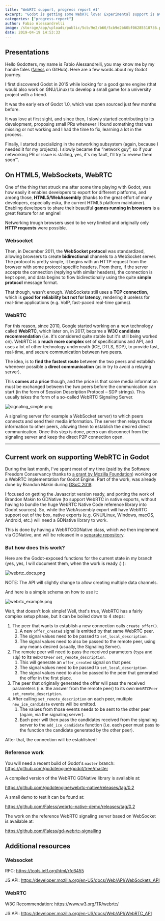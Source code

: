 ```yaml
---
title: "WebRTC support, progress report #1"
excerpt: "Godot is getting some WebRTC love! Experimental support is available in current master branch, enabling low latency networking in HTML5/WebAssembly exports, and initial desktop platforms support via GDNative. The API is still experimental but will become stable in the next few months."
categories: ["progress-report"]
author: Fabio Alessandrelli
image: /storage/app/uploads/public/5cb/9e2/b60/5cb9e2b60bf06285510736.png
date: 2019-04-19 14:53:33
---
```


## Presentations

Hello Godotters, my name is Fabio Alessandrelli, you may know me by my handle fales ([faless](https://github.com/Faless) on GitHub). Here are a few words about my Godot journey.

I first discovered Godot in 2015 while looking for a good game engine (that would also work on GNU/Linux) to develop a small game for a university project with a friend.

It was the early era of Godot 1.0, which was open sourced just few months before.

It was love at first sight, and since then, I slowly started contributing to its development, proposing small PRs whenever I found something that was missing or not working and I had the time to fix, learning a lot in the process.

Finally, I started specializing in the networking subsystem (again, because I needed it for my projects). I slowly became the “network guy”, so if your networking PR or issue is stalling, yes, it's my fault, I'll try to review them soon™.

## On HTML5, WebSockets, WebRTC

One of the thing that struck me after some time playing with Godot, was how easily it enables developers to export for different platforms, and among those, **HTML5/WebAssembly** (thanks to the great effort of many developers, especially eska, the current HTML5 platform maintainer). Enabling developers to share their beautiful **games running in browsers** is a great feature for an engine!

Networking trough browsers used to be very limited and originally only **HTTP requests** were possible.

### Websocket

Then, in December 2011, the **WebSocket protocol** was standardized, allowing browsers to create **bidirectional** channels to a WebSocket server. The protocol is pretty simple, it begins with an HTTP request from the browser with some protocol specific headers. From there, if the server accepts the connection (replying with similar headers), the connection is kept open, and data begins to flow bidirectionally using the quite **simple protocol** message format.

That though, wasn't enough. WebSockets still uses a **TCP connection**, which is **good for reliability but not for latency**, rendering it useless for real-time applications (e.g. VoIP, fast-paced real-time games).

### WebRTC

For this reason, since 2010, Google started working on a new technology called **WebRTC**, which later on, in 2017, became a **W3C candidate recommendation** (i.e. it's considered quite stable but it's still being worked on).
WebRTC is a **much more complex** set of specifications and API, and uses a lot of other technology underneath (ICE, DTLS, SDP), to provide fast, real-time, and secure communication between two peers.

The idea, is to **find the fastest route** between the two peers and establish whenever possible a **direct communication** (as in try to avoid a relaying server).

This **comes at a price** though, and the price is that some media information must be exchanged between the two peers before the communication can start (in the form of Session Description Protocol – SDP strings). This usually takes the form of a so-called WebRTC Signaling Server.

![signaling_simple.png](/storage/app/uploads/public/5ca/d20/5ae/5cad205ae8405844580807.png)

A signaling server (for example a WebSocket server) to which peers connects and send their media information. The server then relays those information to other peers, allowing them to establish the desired direct communication. Once this step is done, peers can disconnect from the signaling server and keep the direct P2P connection open.

---

## Current work on supporting WebRTC in Godot

During the last month, I've spent most of my time (paid by the Software Freedom Conservancy thanks to [a grant by Mozilla Foundation](/article/mozilla-awards-godot-engine-part-moss-mission-partners-program)) working on a WebRTC implementation for Godot Engine. Part of the work, was already done by Brandon Makin during [GSoC 2018](/article/gsoc-2018-progress-report-1).

I focused on getting the Javascript version ready, and porting the work of Brandon Makin to GDNative (to support WebRTC in native exports, without having to bundle the huge WebRTC Native Code reference library into Godot sources).
So, while the WebAssembly export will have WebRTC support out of the box, native exports (e.g. GNU/Linux, Windows, macOS, Android, etc.) will need a GDNative library to work.

This is done by having a WebRTCGDNative class, which we then implement via GDNative, and will be released in a [separate repository](https://github.com/godotengine/webrtc-native).

### But how does this work?

Here are the Godot-exposed functions for the current state in my branch (yes, yes, I will document them, when the work is ready :) ):



![webrtc_docs.png](/storage/app/uploads/public/5cb/9c4/f57/5cb9c4f5719a8010547417.png)

NOTE: The API will slightly change to allow creating multiple data channels.

And here is a simple schema on how to use it:


![webrtc_example.png](/storage/app/uploads/public/5cb/9c5/1d2/5cb9c51d2b949452233794.png)

Wait, that doesn't look simple! Well, that's true, WebRTC has a fairly complex setup phase, but it can be boiled down to 4 steps:

1. The peer that wants to establish a new connection calls `create_offer()`.
   1. A new `offer_created` signal is emitted by that same WebRTC peer.
   2. The signal values need to be passed to `set_local_description`.
   3. The signal values need to also be passed to the remote peer, using any means desired (usually, the Signaling Server).
2. The remote peer will need to pass the received parameters (`type` and `sdp`) to its `WebRTCPeer` `set_remote_description`.
   1. This will generate an `offer_created` signal on that peer.
   2. The signal values need to be passed to `set_local_description`.
   3. The signal values need to also be passed to the peer that generated the offer in the first place.
3. The peer that originally generated the offer will pass the received parameters (i.e. the answer from the remote peer) to its own `WebRTCPeer` `set_remote_description`.
4. After calling `set_remote_description` on each peer, multiple `new_ice_candidate` events will be emitted.
   1. The values from those events needs to be sent to the other peer (again, via the signaling server).
   2. Each peer will then pass the candidates received from the signaling server to the `add_ice_candidate` function (i.e. each peer must pass to the function the candidate generated by the other peer).

After that, the connection will be established!

### Reference work

You will need a recent build of Godot's `master` branch:
https://github.com/godotengine/godot/tree/master

A compiled version of the WebRTC GDNative library is available at:

https://github.com/godotengine/webrtc-native/releases/tag/0.2

A small demo to test it can be found at:

https://github.com/Faless/webrtc-native-demo/releases/tag/0.2

The work on the reference WebRTC signaling server based on WebSocket is available at:

https://github.com/Faless/gd-webrtc-signalling

## Additional resources

### Websocket

RFC: https://tools.ietf.org/html/rfc6455

JS API: https://developer.mozilla.org/en-US/docs/Web/API/WebSockets_API

### WebRTC

W3C Recommendation: https://www.w3.org/TR/webrtc/

JS API: https://developer.mozilla.org/en-US/docs/Web/API/WebRTC_API